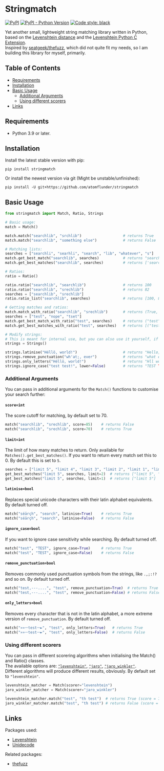 # Stringmatch

[![PyPI](https://img.shields.io/pypi/v/stringmatch?color=blue)](https://pypi.org/project/stringmatch/) [![PyPI - Python Version](https://img.shields.io/pypi/pyversions/stringmatch)](https://pypi.org/project/stringmatch/) [![Code style: black](https://img.shields.io/badge/code%20style-black-000000.svg)](https://github.com/psf/black)


Yet another small, lightweight string matching library written in Python, based on the [Levenshtein distance](https://en.wikipedia.org/wiki/Levenshtein_distance) and the [Levenshtein Python C Extension](https://github.com/maxbachmann/Levenshtein).  
Inspired by [seatgeek/thefuzz](https://github.com/seatgeek/thefuzz), which did not quite fit my needs, so I am building this library for myself, primarily.

## Table of Contents
- [Requirements](#requirements)
- [Installation](#installation)
- [Basic Usage](#basic-usage)
  - [Additional Arguments](#additional-arguments)
  - [Using different scorers](#using-different-scorers)
- [Links](#links)

## Requirements

- Python 3.9 or later.

## Installation

Install the latest stable version with pip:

```
pip install stringmatch
```

Or install the newest version via git (Might be unstable/unfinished):
```
pip install -U git+https://github.com/atomflunder/stringmatch
```

## Basic Usage

```python
from stringmatch import Match, Ratio, Strings

# Basic usage:
match = Match()

match.match("searchlib", "srchlib")                   # returns True
match.match("searchlib", "something else")            # returns False

# Matching lists:
searches = ["searchli", "searhli", "search", "lib", "whatever", "s"]
match.get_best_match("searchlib", searches)           # returns "searchli"
match.get_best_matches("searchlib", searches)         # returns ['searchli', 'searhli', 'search']

# Ratios:
ratio = Ratio()

ratio.ratio("searchlib", "searchlib")                 # returns 100
ratio.ratio("searchlib", "srechlib")                  # returns 82
searches = ["searchlib", "srechlib"]
ratio.ratio_list("searchlib", searches)               # returns [100, 82]

# Getting matches and ratios:
match.match_with_ratio("searchlib", "srechlib")       # returns (True, 82)
searches = ["test", "nope", "tset"]
match.get_best_match_with_ratio("test", searches)     # returns ("test", 100)
match.get_best_matches_with_ratio("test", searches)   # returns [("test", 100), ("tset", 75)]

# Modify strings:
# This is meant for internal use, but you can also use it yourself, if you choose to.
strings = Strings()

strings.latinise("Héllö, world!")                     # returns "Hello, world!"
strings.remove_punctuation("wh'at;, ever")            # returns "what ever"
strings.only_letters("Héllö, world!")                 # returns "Hll world"
strings.ignore_case("test test!", lower=False)        # returns "TEST TEST!"
```

### Additional Arguments
You can pass in additional arguments for the `Match()` functions to customise your search further:

#### `score=int`

The score cutoff for matching, by default set to 70.

```python
match("searchlib", "srechlib", score=85)    # returns False
match("searchlib", "srechlib", score=70)    # returns True
```

#### `limit=int`

The limit of how many matches to return. Only available for `Matches().get_best_matches()`. If you want to return every match set this to 0. By default this is set to `5`.

```python
searches = ["limit 5", "limit 4", "limit 3", "limit 2", "limit 1", "limit 0"]
get_best_matches("limit 5", searches, limit=2)  # returns ["limit 5", "limit 4"]
get_best_matches("limit 5", searches, limit=1)  # returns ["limit 5"]
```

#### `latinise=bool`

Replaces special unicode characters with their latin alphabet equivalents. By default turned off.

```python
match("séärçh", "search", latinise=True)    # returns True
match("séärçh", "search", latinise=False)   # returns False
```

#### `ignore_case=bool`

If you want to ignore case sensitivity while searching. By default turned off.

```python
match("test", "TEST", ignore_case=True)     # returns True
match("test", "TEST", ignore_case=False)    # returns False
```

#### `remove_punctuation=bool`

Removes commonly used punctuation symbols from the strings, like `.,;:!?` and so on. By default turned off.

```python
match("test,---....", "test", remove_punctuation=True)  # returns True
match("test,---....", "test", remove_punctuation=False) # returns False
```

#### `only_letters=bool`

Removes every character that is not in the latin alphabet, a more extreme version of `remove_punctuation`. By default turned off.

```python
match("»»ᅳtestᅳ►", "test", only_letters=True)   # returns True
match("»»ᅳtestᅳ►", "test", only_letters=False)  # returns False
```

### Using different scorers

You can pass in different scorering algorithms when initialising the Match() and Ratio() classes.  
The available options are: [`"levenshtein"`](https://en.wikipedia.org/wiki/Levenshtein_distance), [`"jaro"`](https://en.wikipedia.org/wiki/Jaro–Winkler_distance#Jaro_similarity), [`"jaro_winkler"`](https://en.wikipedia.org/wiki/Jaro–Winkler_distance#Jaro–Winkler_similarity).   
Different algorithms will produce different results, obviously. By default set to `"levenshtein"`.

```python
levenshtein_matcher = Match(scorer="levenshtein")
jaro_winkler_matcher = Match(scorer="jaro_winkler")

levenshtein_matcher.match("test", "th test")  # returns True (score = 73)
jaro_winkler_matcher.match("test", "th test") # returns False (score = 60)
```


## Links

Packages used:

- [Levenshtein](https://github.com/maxbachmann/Levenshtein)
- [Unidecode](https://github.com/avian2/unidecode)

Related packages:

- [thefuzz](https://github.com/seatgeek/thefuzz)
